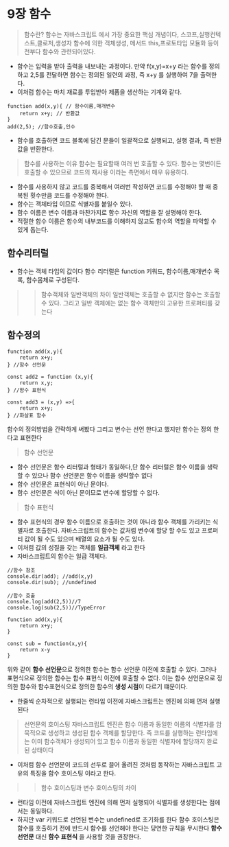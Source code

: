 # 9장 함수

> 함수란?
함수는 자바스크립트 에서 가장 중요한 핵심 개념이다, 스코프,실행컨텍스트,클로저,생성자 함수에 의한 객체생성, 메서드 this,프로토타입 모듈화 등이 전부다 함수와 관련되어있다.

- 함수는 입력을 받아 출력을 내보내는 과정이다.
만약 f(x,y)=x+y 라는 함수를 정의하고 2,5를 전달하면 함수는 정의된 일련의 과정, 즉 x+y 를 실행하여 7을 출력한다.
- 이처럼 함수는 마치 재료를 투입받아 제품을 생산하는 기계와 같다.
```
function add(x,y){ // 함수이름,매개변수
    return x+y; // 반환값
}
add(2,5); //함수호출,인수
```
- 함수를 호출하면 코드 블록에 담긴 문들이 일괄적으로 실행되고, 실행 결과, 즉 반환값을 반환한다.

> 함수를 사용하는 이유
함수는 필요할때 여러 번 호출할 수 있다. 함수는 몇번이든 호출할 수 있으므로 코드의 재사용 이라는 측면에서 매우 유용하다.

- 함수를 사용하지 않고 코드를 중복해서 여러번 작성하면 코드를 수정해야 할 때 중복된 횟수만큼 코드를 수정해야 한다.
- 함수는 객체타입 이므로 식별자를 붙일수 있다.
- 함수 이름은 변수 이름과 마찬가지로 함수 자신의 역할을 잘 설명해야 한다.
- 적절한 함수 이름은 함수의 내부코드를 이해하지 않고도 함수의 역할을 파악할 수 있게 돕는다. 

## 함수리터럴
- 함수는 객체 타입의 값이다 함수 리터럴은 function 키워드, 함수이름,매개변수 목록, 함수몸체로 구성된다.
>> 함수객체와 일반객체의 차이
일반객체는 호출할 수 없지만 함수는 호출할 수 있다. 그리고 일반 객체에는 없는 함수 객체만의 고유한 프로퍼티를 갖는다 
## 함수정의
``` 
function add(x,y){
    return x+y;
} //함수 선언문

const add2 = function (x,y){
    return x,y;
} //함수 표현식

const add3 = (x,y) =>{
    return x+y;
} //화살표 함수
```
함수의 정의방법을 간략하게 써봤다 그리고 변수는 선언 한다고 했지만 함수는 정의 한다고 표현한다
> 함수 선언문
- 함수 선언문은 함수 리터럴과 형태가 동일하다,단 함수 리터럴은 함수 이름을 생략할 수 있으나 함수 선언문은 함수 이름을 생략할수 없다
- 함수 선언문은 표현식이 아닌 문이다.
- 함수 선언문은 식이 아닌 문이므로 변수에 할당할 수 없다.
> 함수 표현식 
- 함수 표현식의 경우 함수 이름으로 호출하는 것이 아니라 함수 객체를 가리키는 식별자로 호출한다.
자바스크립트의 함수는 값처럼 변수에 할당 할 수도 있고 프로퍼티 값이 될 수도 있으며 배열의 요소가 될 수도 있다.
- 이처럼 값의 성질을 갖는 객체를 **일급객체** 라고 한다  
- 자바스크립트의 함수는 일급 객체다.

```
//함수 참조
console.dir(add); //add(x,y)
console.dir(sub); //undefined

//함수 호출
console.log(add(2,5))//7
console.log(sub(2,5))//TypeError

function add(x,y){
    return x+y;
}

const sub = function(x,y){
    return x-y
}
```
위와 같이 **함수 선언문**으로 정의한 함수는 함수 선언문 이전에 호출할 수 있다. 그러나 표현식으로 정의한 함수는 함수 표현식 이전에 호출할 수 없다. 이는 함수 선언문으로 정의한 함수와 함수표현식으로 정의한 함수의 **생성 시점**이 다르기 떄문이다.
- 한줄씩 순차적으로 실행되는 런타임 이전에 자바스크립트는 엔진에 의해 먼저 실행된다
> 선언문의 호이스팅
자바스크립트 엔진은 함수 이름과 동일한 이름의 식별자를 암묵적으로 생성하고 생성된 함수 객체를 할당한다.
즉 코드를 실행하는 런타임에는 이미 함수객체가 생성되어 있고 함수 이름과 동일한 식별자에 할당까지 완료된 상태이다
- 이처럼 함수 선언문이 코드의 선두로 끌어 올려진 것처럼 동작하는 자바스크립트 고유의 특징을 함수 호이스팅 이라고 한다.

>> 함수 호이스팅과 변수 호이스팅의 차이
- 런타임 이전에 자바스크립트 엔진에 의해 먼저 실행되어 식별자를 생성한다는 점에서는 동일하다.
- 하지만 var 키워드로 선언된 변수는 undefined로 초기화를 한다
함수 호이스팅은 함수를 호출하기 전에 반드시 함수를 선언해야 한다는 당연한 규칙을 무시한다 **함수 선언문** 대신 **함수 표현식** 을 사용할 것을 권장한다.

